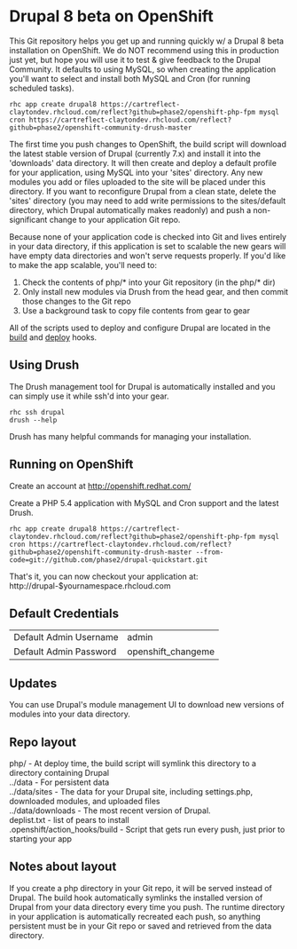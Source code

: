 Drupal 8 beta on OpenShift
===================

This Git repository helps you get up and running quickly w/ a Drupal
8 beta installation on OpenShift. We do NOT recommend using this in production 
just yet, but hope you will use it to test & give feedback to the Drupal Community.
It defaults to using MySQL, so when creating the application you'll want to select 
and install both MySQL and Cron (for running scheduled tasks). 

    rhc app create drupal8 https://cartreflect-claytondev.rhcloud.com/reflect?github=phase2/openshift-php-fpm mysql cron https://cartreflect-claytondev.rhcloud.com/reflect?github=phase2/openshift-community-drush-master

The first time you push changes to OpenShift, the build script
will download the latest stable version of Drupal (currently 7.x) and
install it into the 'downloads' data directory.  It will then create and
deploy a default profile for your application, using MySQL into your
'sites' directory. Any new modules you add or files uploaded to the site
will be placed under this directory. If you want to reconfigure Drupal
from a clean state, delete the 'sites' directory (you may need to add
write permissions to the sites/default directory, which Drupal
automatically makes readonly) and push a non-significant change to your
application Git repo.

Because none of your application code is checked into Git and lives
entirely in your data directory, if this application is set to scalable
the new gears will have empty data directories and won't serve requests
properly.  If you'd like to make the app scalable, you'll need to:

1. Check the contents of php/* into your Git repository (in the php/*
   dir)
2. Only install new modules via Drush from the head gear, and then
   commit those changes to the Git repo
3. Use a background task to copy file contents from gear to gear

All of the scripts used to deploy and configure Drupal are located in
the [build](.openshift/action_hooks/build) and [deploy](.openshift/action_hooks/deploy) hooks.

Using Drush
-----------

The Drush management tool for Drupal is automatically installed
and you can simply use it while ssh'd into your gear.

    rhc ssh drupal
    drush --help

Drush has many helpful commands for managing your installation.


Running on OpenShift
--------------------

Create an account at http://openshift.redhat.com/

Create a PHP 5.4 application with MySQL and Cron support and the latest Drush.

    rhc app create drupal8 https://cartreflect-claytondev.rhcloud.com/reflect?github=phase2/openshift-php-fpm mysql cron https://cartreflect-claytondev.rhcloud.com/reflect?github=phase2/openshift-community-drush-master --from-code=git://github.com/phase2/drupal-quickstart.git

That's it, you can now checkout your application at:
    http://drupal-$yournamespace.rhcloud.com

Default Credentials
-------------------
<table>
<tr><td>Default Admin Username</td><td>admin</td></tr>
<tr><td>Default Admin Password</td><td>openshift_changeme</td></tr>
</table>

Updates
-------

You can use Drupal's module management UI to download new versions of
modules into your data directory.

Repo layout
-----------

php/ - At deploy time, the build script will symlink this directory to a
directory containing Drupal  
../data - For persistent data  
../data/sites - The data for your Drupal site, including settings.php,
downloaded modules, and uploaded files  
../data/downloads - The most recent version of Drupal.  
deplist.txt - list of pears to install  
.openshift/action_hooks/build - Script that gets run every push, just prior to starting your app  


Notes about layout
------------------

If you create a php directory in your Git repo, it will be served
instead of Drupal.  The build hook automatically symlinks the installed
version of Drupal from your data directory every time you push.  The
runtime directory in your application is automatically recreated each
push, so anything persistent must be in your Git repo or saved and
retrieved from the data directory.

